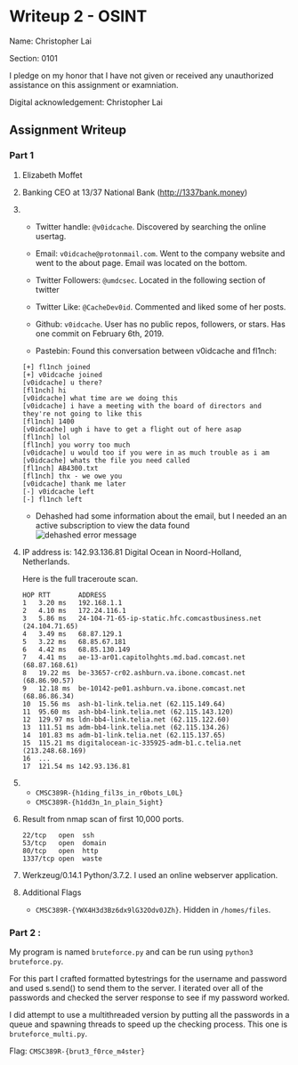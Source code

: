 # Writeup 2 - OSINT

Name: Christopher Lai

Section: 0101

I pledge on my honor that I have not given or received any unauthorized assistance on this assignment or examniation.

Digital acknowledgement: Christopher Lai

## Assignment Writeup

### Part 1 

1. Elizabeth Moffet

2. Banking CEO at 13/37 National Bank  (http://1337bank.money) 

3.  - Twitter handle: ```@v0idcache```.  Discovered by searching the online usertag.

    - Email: ```v0idcache@protonmail.com```.  Went to the company website and went to the about page.  Email was located on the bottom.

    - Twitter Followers: ```@umdcsec```.  Located in the following section of twitter

    - Twitter Like: ```@CacheDev0id```.  Commented and liked some of her posts.

    - Github: ```v0idcache```.  User has no public repos, followers, or stars.  Has one commit on February 6th, 2019.

    - Pastebin: Found this conversation between v0idcache and fl1nch:

    ```
    [+] fl1nch joined
    [+] v0idcache joined
    [v0idcache] u there?
    [fl1nch] hi
    [v0idcache] what time are we doing this
    [v0idcache] i have a meeting with the board of directors and they're not going to like this
    [fl1nch] 1400
    [v0idcache] ugh i have to get a flight out of here asap
    [fl1nch] lol
    [fl1nch] you worry too much
    [v0idcache] u would too if you were in as much trouble as i am
    [v0idcache] whats the file you need called
    [fl1nch] AB4300.txt
    [fl1nch] thx - we owe you
    [v0idcache] thank me later
    [-] v0idcache left
    [-] fl1nch left 
    ```

    - Dehashed had some information about the email, but I needed an an active subscription to view the data found ![dehashed error message](https://i.imgur.com/GYC1MTU.png)

4. IP address is: 142.93.136.81 Digital Ocean in Noord-Holland, Netherlands.

    Here is the full traceroute scan.

    ```TRACEROUTE (using port 139/tcp)
    HOP RTT       ADDRESS
    1   3.20 ms   192.168.1.1
    2   4.10 ms   172.24.116.1
    3   5.86 ms   24-104-71-65-ip-static.hfc.comcastbusiness.net (24.104.71.65)
    4   3.49 ms   68.87.129.1
    5   3.22 ms   68.85.67.181
    6   4.42 ms   68.85.130.149
    7   4.41 ms   ae-13-ar01.capitolhghts.md.bad.comcast.net (68.87.168.61)
    8   19.22 ms  be-33657-cr02.ashburn.va.ibone.comcast.net (68.86.90.57)
    9   12.18 ms  be-10142-pe01.ashburn.va.ibone.comcast.net (68.86.86.34)
    10  15.56 ms  ash-b1-link.telia.net (62.115.149.64)
    11  95.60 ms  ash-bb4-link.telia.net (62.115.143.120)
    12  129.97 ms ldn-bb4-link.telia.net (62.115.122.60)
    13  111.51 ms adm-bb4-link.telia.net (62.115.134.26)
    14  101.83 ms adm-b1-link.telia.net (62.115.137.65)
    15  115.21 ms digitalocean-ic-335925-adm-b1.c.telia.net (213.248.68.169)
    16  ...
    17  121.54 ms 142.93.136.81
    
5. 
    - ```CMSC389R-{h1ding_fil3s_in_r0bots_L0L}```
    - ```CMSC389R-{h1dd3n_1n_plain_5ight}```



6. Result from nmap scan of first 10,000 ports. 

    ```PORT     STATE SERVICE
    22/tcp   open  ssh
    53/tcp   open  domain
    80/tcp   open  http
    1337/tcp open  waste 
    ```

7. Werkzeug/0.14.1 Python/3.7.2.  I used an online webserver application.

8. Additional Flags

    - ```CMSC389R-{YWX4H3d3Bz6dx9lG32Odv0JZh}```.  Hidden in ```/homes/files```.


### Part 2 :

My program is named ```bruteforce.py``` and can be run using ```python3 bruteforce.py```.

For this part I crafted formatted bytestrings for the username and password and used s.send() to send them to the server.  I iterated over all of the passwords and checked the server response to see if my password worked.

I did attempt to use a multithreaded version by putting all the passwords in a queue and spawning threads to speed up the checking process.  This one is ```bruteforce_multi.py```.

Flag: ```CMSC389R-{brut3_f0rce_m4ster}```

